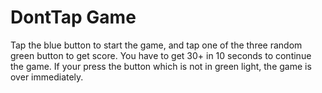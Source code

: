# DontTap Game

Tap the blue button to start the game, and tap one of the three random green button to get score. 
You have to get 30+ in 10 seconds to continue the game.
If your press the button which is not in green light, the game is over immediately.
